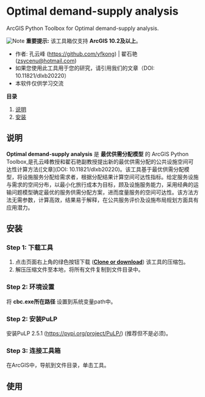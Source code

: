 # Optimal demand-supply analysis
ArcGIS Python Toolbox for Optimal demand-supply analysis.

![Note](https://i.imgur.com/Ic8BA7C.png) **重要提示:** 该工具箱仅支持 **ArcGIS 10.2及以上**。
* 作者: 孔云峰 (<https://github.com/yfkong>) | 翟石艳 (zsycenu@hotmail.com)
* 如果您使用此工具用于您的研究，请引用我们的文章（DOI: 10.11821/dlxb20220）
* 本软件仅供学习交流

**目录**

1. [说明](#说明)
2. [安装](#安装)




## 说明
**Optimal demand-supply analysis** 是 **最优供需分配模型** 的 ArcGIS Python Toolbox,是孔云峰教授和翟石艳副教授提出新的最优供需分配的公共设施空间可达性计算方法([文章](DOI: 10.11821/dlxb20220)。该工具基于最优供需分配模型，将设施服务分配给需求者，根据分配结果计算空间可达性指标。给定服务设施与需求的空间分布，以最小化旅行成本为目标，顾及设施服务能力，采用经典的运输问题模型确定最优的服务供需分配方案，进而度量服务的空间可达性。该方法方法无需参数，计算高效，结果易于解释，在公共服务评价及设施布局规划方面具有应用潜力。
## 安装
### Step 1: 下载工具
1. 点击页面右上角的绿色按钮下载 (**[Clone or download](https://github.com/trirumisu/OSD/archive/refs/heads/main.zip)**) 该工具的压缩包。
2. 解压压缩文件至本地，将所有文件复制到文件目录中。

### Step 2: 环境设置

将 **cbc.exe所在路径** 设置到系统变量path中。

### Step 2: 安装PuLP
安装PuLP 2.5.1 (https://pypi.org/project/PuLP/) (推荐但不是必须)。

### Step 3: 连接工具箱
在ArcGIS中，导航到文件目录，单击工具。 

## 使用


